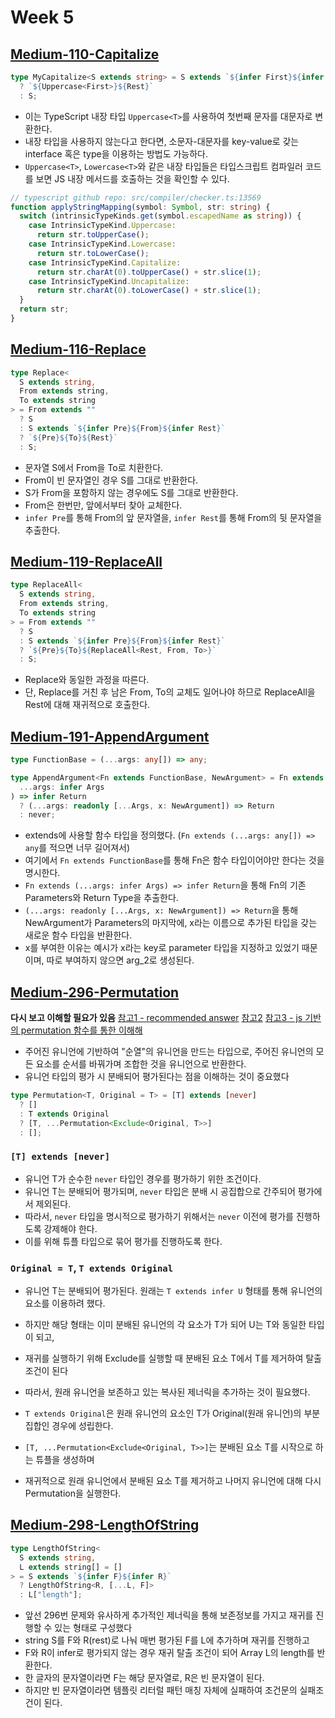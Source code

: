 # Week 5

## [Medium-110-Capitalize](./medium/110-capitalize.ts)

```ts
type MyCapitalize<S extends string> = S extends `${infer First}${infer Rest}`
  ? `${Uppercase<First>}${Rest}`
  : S;
```

- 이는 TypeScript 내장 타입 `Uppercase<T>`를 사용하여 첫번째 문자를 대문자로 변환한다.
- 내장 타입을 사용하지 않는다고 한다면, 소문자-대문자를 key-value로 갖는 interface 혹은 type을 이용하는 방법도 가능하다.
- `Uppercase<T>`, `Lowercase<T>`와 같은 내장 타입들은 타입스크립트 컴파일러 코드를 보면 JS 내장 메서드를 호출하는 것을 확인할 수 있다.

```ts
// typescript github repo: src/compiler/checker.ts:13569
function applyStringMapping(symbol: Symbol, str: string) {
  switch (intrinsicTypeKinds.get(symbol.escapedName as string)) {
    case IntrinsicTypeKind.Uppercase:
      return str.toUpperCase();
    case IntrinsicTypeKind.Lowercase:
      return str.toLowerCase();
    case IntrinsicTypeKind.Capitalize:
      return str.charAt(0).toUpperCase() + str.slice(1);
    case IntrinsicTypeKind.Uncapitalize:
      return str.charAt(0).toLowerCase() + str.slice(1);
  }
  return str;
}
```

## [Medium-116-Replace](./medium/116-replace.ts)

```ts
type Replace<
  S extends string,
  From extends string,
  To extends string
> = From extends ""
  ? S
  : S extends `${infer Pre}${From}${infer Rest}`
  ? `${Pre}${To}${Rest}`
  : S;
```

- 문자열 S에서 From을 To로 치환한다.
- From이 빈 문자열인 경우 S를 그대로 반환한다.
- S가 From을 포함하지 않는 경우에도 S를 그대로 반환한다.
- From은 한번만, 앞에서부터 찾아 교체한다.
- `infer Pre`를 통해 From의 앞 문자열을, `infer Rest`를 통해 From의 뒷 문자열을 추출한다.

## [Medium-119-ReplaceAll](./medium/119-replace-all.ts)

```ts
type ReplaceAll<
  S extends string,
  From extends string,
  To extends string
> = From extends ""
  ? S
  : S extends `${infer Pre}${From}${infer Rest}`
  ? `${Pre}${To}${ReplaceAll<Rest, From, To>}`
  : S;
```

- Replace와 동일한 과정을 따른다.
- 단, Replace를 거친 후 남은 From, To의 교체도 일어나야 하므로 ReplaceAll을 Rest에 대해 재귀적으로 호출한다.

## [Medium-191-AppendArgument](./medium/191-append-argument.ts)

```ts
type FunctionBase = (...args: any[]) => any;

type AppendArgument<Fn extends FunctionBase, NewArgument> = Fn extends (
  ...args: infer Args
) => infer Return
  ? (...args: readonly [...Args, x: NewArgument]) => Return
  : never;
```

- extends에 사용할 함수 타입을 정의했다. (`Fn extends (...args: any[]) => any`를 적으면 너무 길어져서)
- 여기에서 `Fn extends FunctionBase`를 통해 Fn은 함수 타입이어야만 한다는 것을 명시한다.
- `Fn extends (...args: infer Args) => infer Return`을 통해 Fn의 기존 Parameters와 Return Type을 추출한다.
- `(...args: readonly [...Args, x: NewArgument]) => Return`을 통해 NewArgument가 Parameters의 마지막에, x라는 이름으로 추가된 타입을 갖는 새로운 함수 타입을 반환한다.
- x를 부여한 이유는 예시가 x라는 key로 parameter 타입을 지정하고 있었기 때문이며, 따로 부여하지 않으면 arg_2로 생성된다.

## [Medium-296-Permutation](./medium/296-permutation.ts)

**다시 보고 이해할 필요가 있음**
[참고1 - recommended answer](https://github.com/type-challenges/type-challenges/issues/614)
[참고2](https://ghaiklor.github.io/type-challenges-solutions/en/medium-permutation.html)
[참고3 - js 기반의 permutation 함수를 통한 이해해](https://github.com/junghyunbak/junghyunbak/issues/80)

- 주어진 유니언에 기반하여 "순열"의 유니언을 만드는 타입으로, 주어진 유니언의 모든 요소를 순서를 바꿔가며 조합한 것을 유니언으로 반환한다.
- 유니언 타입의 평가 시 분배되어 평가된다는 점을 이해하는 것이 중요했다

```ts
type Permutation<T, Original = T> = [T] extends [never]
  ? []
  : T extends Original
  ? [T, ...Permutation<Exclude<Original, T>>]
  : [];
```

### `[T] extends [never]`

- 유니언 T가 순수한 `never` 타입인 경우를 평가하기 위한 조건이다.
- 유니언 T는 분배되어 평가되며, `never` 타입은 분배 시 공집합으로 간주되어 평가에서 제외된다.
- 따라서, `never` 타입을 명시적으로 평가하기 위해서는 `never` 이전에 평가를 진행하도록 강제해야 한다.
- 이를 위해 튜플 타입으로 묶어 평가를 진행하도록 한다.

### `Original = T`, `T extends Original`

- 유니언 T는 분배되어 평가된다. 원래는 `T extends infer U` 형태를 통해 유니언의 요소를 이용하려 했다.
- 하지만 해당 형태는 이미 분배된 유니언의 각 요소가 T가 되어 U는 T와 동일한 타입이 되고,
- 재귀를 실행하기 위해 Exclude를 실행할 때 분배된 요소 T에서 T를 제거하여 탈출 조건이 된다

- 따라서, 원래 유니언을 보존하고 있는 복사된 제너릭을 추가하는 것이 필요했다.
- `T extends Original`은 원래 유니언의 요소인 T가 Original(원래 유니언)의 부분 집합인 경우에 성립한다.
- `[T, ...Permutation<Exclude<Original, T>>]`는 분배된 요소 T를 시작으로 하는 튜플을 생성하며
- 재귀적으로 원래 유니언에서 분배된 요소 T를 제거하고 나머지 유니언에 대해 다시 Permutation을 실행한다.

## [Medium-298-LengthOfString](./medium/298-length-of-string.ts)

```ts
type LengthOfString<
  S extends string,
  L extends string[] = []
> = S extends `${infer F}${infer R}`
  ? LengthOfString<R, [...L, F]>
  : L["length"];
```

- 앞선 296번 문제와 유사하게 추가적인 제너릭을 통해 보존정보를 가지고 재귀를 진행할 수 있는 형태로 구성했다
- string S를 F와 R(rest)로 나눠 매번 평가된 F를 L에 추가하며 재귀를 진행하고
- F와 R이 infer로 평가되지 않는 경우 재귀 탈출 조건이 되어 Array L의 length를 반환한다.
- 한 글자의 문자열이라면 F는 해당 문자열로, R은 빈 문자열이 된다.
- 하지만 빈 문자열이라면 템플릿 리터럴 패턴 매칭 자체에 실패하여 조건문의 실패조건이 된다.
